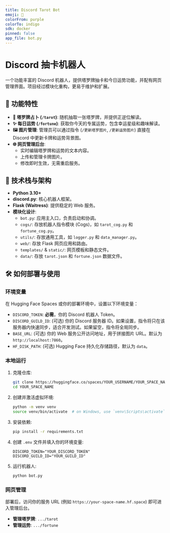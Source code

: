 ```yaml
---
title: Discord Tarot Bot
emoji: 🎴
colorFrom: purple
colorTo: indigo
sdk: docker
pinned: false
app_file: bot.py
---
```


# Discord 抽卡机器人

一个功能丰富的 Discord 机器人，提供塔罗牌抽卡和今日运势功能，并配有网页管理界面。项目经过模块化重构，更易于维护和扩展。

## 🔮 功能特性

- **🎴 塔罗牌占卜 (`/tarot`)**: 随机抽取一张塔罗牌，并提供正逆位解读。
- **✨ 每日运势 (`/fortune`)**: 获取你今天的专属运势，包含幸运星级和趣味解读。
- **🖼️ 图片管理**: 管理员可以通过指令 (`/更新塔罗图片`, `/更新运势图片`) 直接在 Discord 中更新卡牌和运势背景图。
- **🌐 网页管理后台**:
  - 实时编辑塔罗牌和运势的文本内容。
  - 上传和管理卡牌图片。
  - 修改即时生效，无需重启服务。

## 🚀 技术栈与架构

- **Python 3.10+**
- **discord.py**: 核心机器人框架。
- **Flask (Waitress)**: 提供稳定的 Web 服务。
- **模块化设计**:
  - `bot.py`: 应用主入口，负责启动和协调。
  - `cogs/`: 存放机器人指令模块 (Cogs)，如 `tarot_cog.py` 和 `fortune_cog.py`。
  - `utils/`: 存放通用工具，如 `logger.py` 和 `data_manager.py`。
  - `web/`: 存放 Flask 网页应用和路由。
  - `templates/` & `static/`: 网页模板和静态文件。
  - `data/`: 存放 `tarot.json` 和 `fortune.json` 数据文件。

## 🛠️ 如何部署与使用

### 环境变量

在 Hugging Face Spaces 或你的部署环境中，设置以下环境变量：

- `DISCORD_TOKEN`: **必需**，你的 Discord 机器人 Token。
- `DISCORD_GUILD_ID`: (可选) 你的 Discord 服务器 ID。如果设置，指令将只在该服务器内快速同步，适合开发测试。如果留空，指令将全局同步。
- `BASE_URL`: (可选) 你的 Web 服务公开访问地址，用于拼接图片 URL。默认为 `http://localhost:7860`。
- `HF_DISK_PATH`: (可选) Hugging Face 持久化存储路径，默认为 `data`。

### 本地运行

1.  克隆仓库:
    ```bash
    git clone https://huggingface.co/spaces/YOUR_USERNAME/YOUR_SPACE_NAME
    cd YOUR_SPACE_NAME
    ```
2.  创建并激活虚拟环境:
    ```bash
    python -m venv venv
    source venv/bin/activate  # on Windows, use `venv\Scripts\activate`
    ```
3.  安装依赖:
    ```bash
    pip install -r requirements.txt
    ```
4.  创建 `.env` 文件并填入你的环境变量:
    ```
    DISCORD_TOKEN="YOUR_DISCORD_TOKEN"
    DISCORD_GUILD_ID="YOUR_GUILD_ID"
    ```
5.  运行机器人:
    ```bash
    python bot.py
    ```

### 网页管理

部署后，访问你的服务 URL (例如 `https://your-space-name.hf.space`) 即可进入管理后台。

- **管理塔罗牌**: `.../tarot`
- **管理运势**: `.../fortune`

